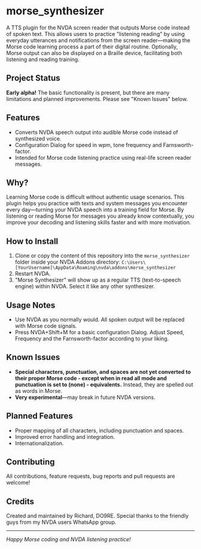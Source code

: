 # morse_synthesizer

A TTS plugin for the NVDA screen reader that outputs Morse code instead of spoken text. This allows users to practice "listening reading" by using everyday utterances and notifications from the screen reader—making the Morse code learning process a part of their digital routine. Optionally, Morse output can also be displayed on a Braille device, facilitating both listening and reading training.

## Project Status

**Early alpha!** The basic functionality is present, but there are many limitations and planned improvements. Please see "Known Issues" below.

## Features

- Converts NVDA speech output into audible Morse code instead of synthesized voice.
- Configuration Dialog for speed in wpm, tone frequency and Farnsworth-factor.
- Intended for Morse code listening practice using real-life screen reader messages.

## Why?

Learning Morse code is difficult without authentic usage scenarios. This plugin helps you practice with texts and system messages you encounter every day—turning your NVDA speech into a training field for Morse. By listening or reading Morse for messages you already know contextually, you improve your decoding and listening skills faster and with more motivation.

## How to Install

1. Clone or copy the content of this repository into the `morse_synthesizer` folder inside your NVDA Addons directory:
`C:\Users\[YourUsername]\AppData\Roaming\nvda\addons\morse_synthesizer`
2. Restart NVDA.
3. "Morse Synthesizer" will show up as a regular TTS (text-to-speech engine) within NVDA. Select it like any other synthesizer.

## Usage Notes

- Use NVDA as you normally would. All spoken output will be replaced with Morse code signals.
- Press NVDA+Shift+M for a basic configuration Dialog. Adjust Speed, Frequency and the Farnsworth-factor according to your liking.

## Known Issues

- **Special characters, punctuation, and spaces are not yet converted to their proper Morse code - except when in read all mode and punctuation is set to (none) - equivalents.** Instead, they are spelled out as words in Morse.
- **Very experimental**—may break in future NVDA versions.

## Planned Features

- Proper mapping of all characters, including punctuation and spaces.
- Improved error handling and integration.
- Internationalization.

## Contributing

All contributions, feature requests, bug reports and pull requests are welcome!

## Credits

Created and maintained by Richard, DO9RE. Special thanks to the friendly guys from my NVDA users WhatsApp group.

---

*Happy Morse coding and NVDA listening practice!*
